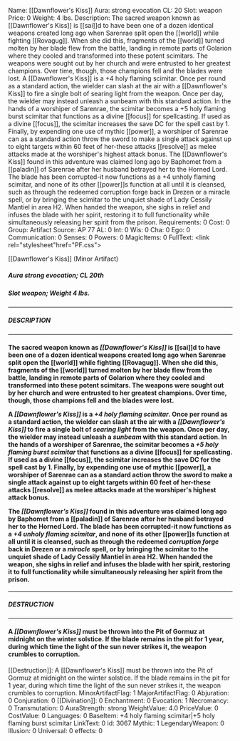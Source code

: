 Name: [[Dawnflower's Kiss]]
Aura: strong evocation
CL: 20
Slot: weapon
Price: 0
Weight: 4 lbs.
Description: The sacred weapon known as [[Dawnflower's Kiss]] is [[sai]]d to have been one of a dozen identical weapons created long ago when Sarenrae split open the [[world]] while fighting [[Rovagug]]. When she did this, fragments of the [[world]] turned molten by her blade flew from the battle, landing in remote parts of Golarion where they cooled and transformed into these potent scimitars. The weapons were sought out by her church and were entrusted to her greatest champions. Over time, though, those champions fell and the blades were lost. A [[Dawnflower's Kiss]] is a +4 holy flaming scimitar. Once per round as a standard action, the wielder can slash at the air with a [[Dawnflower's Kiss]] to fire a single bolt of searing light from the weapon. Once per day, the wielder may instead unleash a sunbeam with this standard action. In the hands of a worshiper of Sarenrae, the scimitar becomes a +5 holy flaming burst scimitar that functions as a divine [[focus]] for spellcasting. If used as a divine [[focus]], the scimitar increases the save DC for the spell cast by 1. Finally, by expending one use of mythic [[power]], a worshiper of Sarenrae can as a standard action throw the sword to make a single attack against up to eight targets within 60 feet of her-these attacks [[resolve]] as melee attacks made at the worshiper's highest attack bonus. The [[Dawnflower's Kiss]] found in this adventure was claimed long ago by Baphomet from a [[paladin]] of Sarenrae after her husband betrayed her to the Horned Lord. The blade has been corrupted-it now functions as a +4 unholy flaming scimitar, and none of its other [[power]]s function at all until it is cleansed, such as through the redeemed corruption forge back in Drezen or a miracle spell, or by bringing the scimitar to the unquiet shade of Lady Cessily Mantiel in area H2. When handed the weapon, she sighs in relief and infuses the blade with her spirit, restoring it to full functionality while simultaneously releasing her spirit from the prison.
Requirements: 0
Cost: 0
Group: Artifact
Source: AP 77
AL: 0
Int: 0
Wis: 0
Cha: 0
Ego: 0
Communication: 0
Senses: 0
Powers: 0
MagicItems: 0
FullText: <link rel="stylesheet"href="PF.css"><div class="heading"><p class="alignleft">[[Dawnflower's Kiss]] (Minor Artifact)</p><div style="clear: both;"></div></div><div><h5><b>Aura </b>strong evocation; <b>CL </b>20th</h5><h5><b>Slot </b>weapon; <b>Weight </b>4 lbs.</h5></div><hr/><div><h5><b>DESCRIPTION</b></h5></div><hr/><div><h4><p>The sacred weapon known as <i>[[Dawnflower's Kiss]]</i> is [[sai]]d to have been one of a dozen identical weapons created long ago when Sarenrae split open the [[world]] while fighting [[Rovagug]]. When she did this, fragments of the [[world]] turned molten by her blade flew from the battle, landing in remote parts of Golarion where they cooled and transformed into these potent scimitars. The weapons were sought out by her church and were entrusted to her greatest champions. Over time, though, those champions fell and the blades were lost. </p><p>A <i>[[Dawnflower's Kiss]]</i> is a <i>+4 holy flaming scimitar</i>. Once per round as a standard action, the wielder can slash at the air with a <i>[[Dawnflower's Kiss]]</i> to fire a single bolt of <i>searing light</i> from the weapon. Once per day, the wielder may instead unleash a <i>sunbeam</i> with this standard action. In the hands of a worshiper of Sarenrae, the scimitar becomes a <i>+5 holy flaming burst scimitar</i> that functions as a divine [[focus]] for spellcasting. If used as a divine [[focus]], the scimitar increases the save DC for the spell cast by 1. Finally, by expending one use of mythic [[power]], a worshiper of Sarenrae can as a standard action throw the sword to make a single attack against up to eight targets within 60 feet of her-these attacks [[resolve]] as melee attacks made at the worshiper's highest attack bonus. </p><p>The <i>[[Dawnflower's Kiss]]</i> found in this adventure was claimed long ago by Baphomet from a [[paladin]] of Sarenrae after her husband betrayed her to the Horned Lord. The blade has been corrupted-it now functions as a <i>+4 unholy flaming scimitar</i>, and none of its other [[power]]s function at all until it is cleansed, such as through the redeemed <i>corruption forge</i> back in Drezen or a <i>miracle</i> spell, or by bringing the scimitar to the unquiet shade of Lady Cessily Mantiel in area <b>H2</b>. When handed the weapon, she sighs in relief and infuses the blade with her spirit, restoring it to full functionality while simultaneously releasing her spirit from the prison.</p></h4></div><hr/><div><h5><b>DESTRUCTION</b></h5></div><hr/><div><h4><p>A <i>[[Dawnflower's Kiss]]</i> must be thrown into the Pit of Gormuz at midnight on the winter solstice. If the blade remains in the pit for 1 year, during which time the light of the sun never strikes it, the weapon crumbles to corruption.</p></h4></div>
[[Destruction]]: A [[Dawnflower's Kiss]] must be thrown into the Pit of Gormuz at midnight on the winter solstice. If the blade remains in the pit for 1 year, during which time the light of the sun never strikes it, the weapon crumbles to corruption.
MinorArtifactFlag: 1
MajorArtifactFlag: 0
Abjuration: 0
Conjuration: 0
[[Divination]]: 0
Enchantment: 0
Evocation: 1
Necromancy: 0
Transmutation: 0
AuraStrength: strong
WeightValue: 4.0
PriceValue: 0
CostValue: 0
Languages: 0
BaseItem: +4 holy flaming scimitar|+5 holy flaming burst scimitar
LinkText: 0
id: 3067
Mythic: 1
LegendaryWeapon: 0
Illusion: 0
Universal: 0
effects: 0
